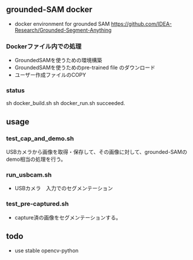 ## grounded-SAM docker
- docker environment for grounded SAM
https://github.com/IDEA-Research/Grounded-Segment-Anything

### Dockerファイル内での処理
- GroundedSAMを使うための環境構築
- GroundedSAMを使うためのpre-trained file のダウンロード
- ユーザー作成ファイルのCOPY

### status
sh docker_build.sh 
sh docker_run.sh
succeeded.

## usage
### test_cap_and_demo.sh
USBカメラから画像を取得・保存して、その画像に対して、grounded-SAMのdemo相当の処理を行う。

### run_usbcam.sh
- USBカメラ　入力でのセグメンテーション


### test_pre-captured.sh
- capture済の画像をセグメンテーションする。


## todo
- use stable opencv-python


